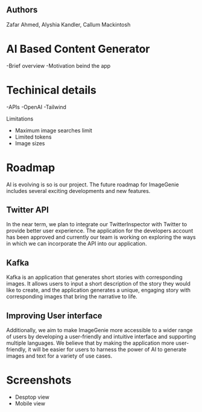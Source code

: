 ## Authors
Zafar Ahmed, Alyshia Kandler, Callum Mackintosh

# AI Based Content Generator
 -Brief overview
 -Motivation beind the app
 
 
# Techinical details

-APIs
-OpenAI
-Tailwind

Limitations
- Maximum image searches limit
- Limited tokens
- Image sizes

# Roadmap

AI is evolving is so is our project. The future roadmap for ImageGenie includes several exciting developments and new features.

## Twitter API
In the near term, we plan to integrate our TwitterInspector with Twitter to provide better user experience. The application for the developers account has been approved and currently our team is working on exploring the ways in which we can incorporate the API into our application.

## Kafka
Kafka is an application that generates short stories with corresponding images. It allows users to input a short description of the story they would like to create, and the application generates a unique, engaging story with corresponding images that bring the narrative to life.

## Improving User interface

Additionally, we aim to make ImageGenie more accessible to a wider range of users by developing a user-friendly and intuitive interface and supporting multiple languages. We believe that by making the application more user-friendly, it will be easier for users to harness the power of AI to generate images and text for a variety of use cases.

# Screenshots

- Desptop view
- Mobile view

